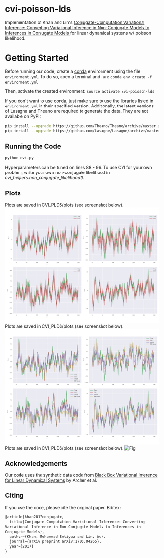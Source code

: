 # cvi-poisson-lds
Implementation of Khan and Lin's [Conjugate-Computation Variational Inference: Converting Variational Inference in Non-Conjugate Models to Inferences in Conjugate Models
](https://arxiv.org/abs/1703.04265) for linear dynamical systems w/ poisson likelihood.


# Getting Started
Before running our code, create a [conda](https://conda.io/docs/user-guide/getting-started.html "Getting started with conda") environment using the file `environment.yml`. To do so, open a terminal and run:
```conda env create -f environment.yml```

Then, activate the created environment:
```source activate cvi-poisson-lds```

If you don't want to use conda, just make sure to use the libraries listed in `environment.yml` in their specified version. Additionally, the latest versions of Lasagna and Theano  are required to generate the data. They are not available on PyPI:

```bash
pip install --upgrade https://github.com/Theano/Theano/archive/master.zip
pip install --upgrade https://github.com/Lasagne/Lasagne/archive/master.zip
```

## Running the Code
```bash
python cvi.py
```
Hyperparameters can be tuned on lines 88 - 96. To use CVI for your own problem, write your own non-conjugate likelihood in _cvi\_helpers.non\_conjugate\_likelihood\(\)_.

## Plots
Plots are saved in CVI_PLDS/plots (see screenshot below). ![Fig](https://github.com/vmasrani/CVI_PLDS/blob/master/plots/cvi_results.png)
Plots are saved in CVI_PLDS/plots (see screenshot below). ![Fig](https://github.com/vmasrani/CVI_PLDS/blob/master/plots/baselines.png)
Plots are saved in CVI_PLDS/plots (see screenshot below). ![Fig](https://github.com/vmasrani/CVI_PLDS/blob/master/plots/elbo_loglik.pn)

## Acknowledgements
Our code uses the synthetic data code from [Black Box Variational Inference for Linear Dynamical Systems](https://github.com/earcher/vilds) by Archer et al.

## Citing

If you use the code, please cite the original paper. Bibtex:
```
@article{khan2017conjugate,
  title={Conjugate-Computation Variational Inference: Converting Variational Inference in Non-Conjugate Models to Inferences in Conjugate Models},
  author={Khan, Mohammad Emtiyaz and Lin, Wu},
  journal={arXiv preprint arXiv:1703.04265},
  year={2017}
}
